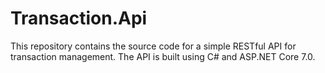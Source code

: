 # Transaction.Api

This repository contains the source code for a simple RESTful API for transaction management. The API is built using C# and ASP.NET Core 7.0.
